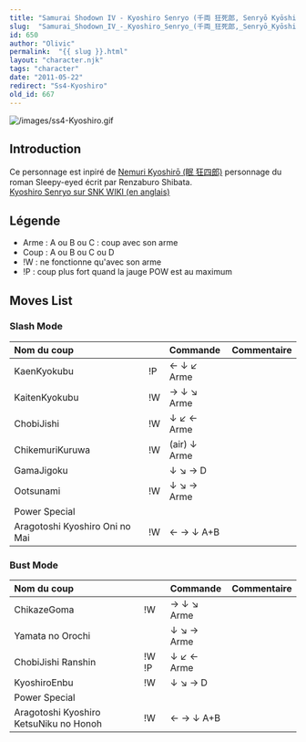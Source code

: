 ```yaml
---
title: "Samurai Shodown IV - Kyoshiro Senryo (千両 狂死郎, Senryō Kyōshirō)"
slug:  "Samurai_Shodown_IV_-_Kyoshiro_Senryo_(千両_狂死郎,_Senryō_Kyōshirō)"
id: 650
author: "Olivic"
permalink:  "{{ slug }}.html"
layout: "character.njk"
tags: "character"
date: "2011-05-22"
redirect: "Ss4-Kyoshiro"
old_id: 667
---
```


![](/images/ss4-Kyoshiro.gif "/images/ss4-Kyoshiro.gif")

## Introduction

Ce personnage est inpiré de [Nemuri Kyoshirō (眠
狂四郎)](http://en.wikipedia.org/wiki/Sleepy_Eyes_of_Death) personnage
du roman Sleepy-eyed écrit par Renzaburo Shibata.  
[Kyoshiro Senryo sur SNK WIKI (en
anglais)](http://snk.wikia.com/wiki/Kyoshiro_Senryo)

## Légende

- Arme : A ou B ou C : coup avec son arme
- Coup : A ou B ou C ou D
- !W : ne fonctionne qu'avec son arme
- !P : coup plus fort quand la jauge POW est au maximum

## Moves List

### Slash Mode

| Nom du coup                    |     | Commande     | Commentaire |
|:-------------------------------|-----|:-------------|:------------|
| KaenKyokubu                    | !P  | ← ↓ ↙ Arme   |             |
| KaitenKyokubu                  | !W  | → ↓ ↘ Arme   |             |
| ChobiJishi                     | !W  | ↓ ↙ ← Arme   |             |
| ChikemuriKuruwa                | !W  | (air) ↓ Arme |             |
| GamaJigoku                     |     | ↓ ↘ → D      |             |
| Ootsunami                      | !W  | ↓ ↘ → Arme   |             |
| Power Special                  |     |              |             |
| Aragotoshi Kyoshiro Oni no Mai | !W  | ← → ↓ A+B    |             |

### Bust Mode

| Nom du coup                            |       | Commande   | Commentaire |
|:---------------------------------------|-------|:-----------|:------------|
| ChikazeGoma                            | !W    | → ↓ ↘ Arme |             |
| Yamata no Orochi                       |       | ↓ ↘ → Arme |             |
| ChobiJishi Ranshin                     | !W !P | ↓ ↙ ← Arme |             |
| KyoshiroEnbu                           | !W    | ↓ ↘ → D    |             |
| Power Special                          |       |            |             |
| Aragotoshi Kyoshiro KetsuNiku no Honoh | !W    | ← → ↓ A+B  |             |

